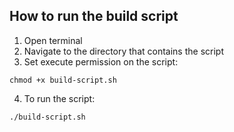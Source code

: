 ## How to run the build script 
1. Open terminal 
2. Navigate to the directory that contains the script
3. Set execute permission on the script:
```
chmod +x build-script.sh
```
4. To run the script: 
```
./build-script.sh
```
